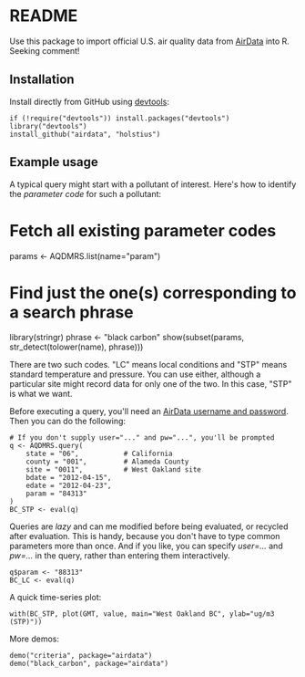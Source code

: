 README
======

Use this package to import official U.S. air quality data from [AirData] into R. Seeking comment!

Installation
------------

Install directly from GitHub using [devtools]:

    if (!require("devtools")) install.packages("devtools")
    library("devtools")
    install_github("airdata", "holstius")

Example usage
-------------

A typical query might start with a pollutant of interest. Here's how to identify the *parameter code* for such a pollutant:

   # Fetch all existing parameter codes
   params <- AQDMRS.list(name="param")
   
   # Find just the one(s) corresponding to a search phrase
   library(stringr)
   phrase <- "black carbon"
   show(subset(params, str_detect(tolower(name), phrase)))

There are two such codes. "LC" means local conditions and "STP" means standard temperature and pressure. You can use either, although a particular site might record data for only one of the two. In this case, "STP" is what we want.

Before executing a query, you'll need an [AirData username and password](http://www.epa.gov/airdata/tas_Data_Mart_Registration.html). Then you can do the following:

    # If you don't supply user="..." and pw="...", you'll be prompted
    q <- AQDMRS.query(
        state = "06",           # California
        county = "001",         # Alameda County
        site = "0011",          # West Oakland site
        bdate = "2012-04-15",   
        edate = "2012-04-23",
        param = "84313"
    )
    BC_STP <- eval(q)

Queries are *lazy* and can me modified before being evaluated, or recycled after evaluation. This is handy, because you don't have to type common parameters more than once. And if you like, you can specify *user=...* and *pw=...* in the query, rather than entering them interactively.

    q$param <- "88313"
    BC_LC <- eval(q)

A quick time-series plot:

    with(BC_STP, plot(GMT, value, main="West Oakland BC", ylab="ug/m3 (STP)"))

More demos:

    demo("criteria", package="airdata")
    demo("black_carbon", package="airdata")

[R]: http://r-project.org "R"
[AirData]: https://ofmext.epa.gov/AQDMRS/aqdmrs.html "AQDMRS"
[devtools]: https://github.com/hadley/devtools "devtools"